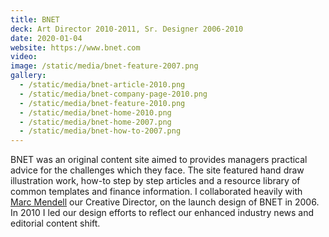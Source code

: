 ```yaml
---
title: BNET
deck: Art Director 2010-2011, Sr. Designer 2006-2010
date: 2020-01-04
website: https://www.bnet.com
video: 
image: /static/media/bnet-feature-2007.png
gallery:
  - /static/media/bnet-article-2010.png
  - /static/media/bnet-company-page-2010.png
  - /static/media/bnet-feature-2010.png
  - /static/media/bnet-home-2010.png
  - /static/media/bnet-home-2007.png
  - /static/media/bnet-how-to-2007.png
---
```


BNET was an original content site aimed to provides managers practical advice for the challenges which they face. The site featured hand draw illustration work, how-to step by step articles and a resource library of common templates and finance information. I collaborated heavily with [Marc Mendell](http://www.marcsdesign.com) our Creative Director, on the launch design of BNET in 2006. In 2010 I led our design efforts to reflect our enhanced industry news and editorial content shift.

